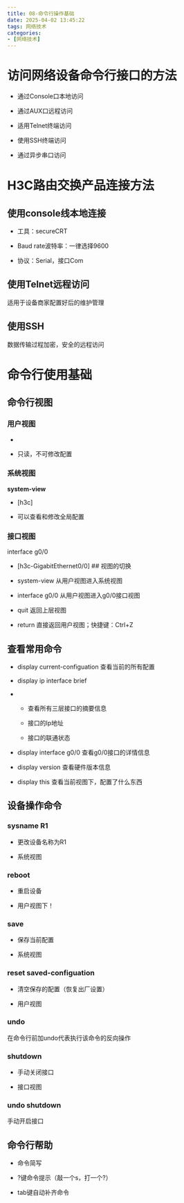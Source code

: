 ```yaml
---
title: 08-命令行操作基础
date: 2025-04-02 13:45:22
tags: 网络技术
categories: 
- [网络技术]
---
```


# 访问网络设备命令行接口的方法
<!-- more -->
- 通过Console口本地访问

- 通过AUX口远程访问

- 适用Telnet终端访问

- 使用SSH终端访问

- 通过异步串口访问

# H3C路由交换产品连接方法

## 使用console线本地连接

- 工具：secureCRT

- Baud rate波特率：一律选择9600

- 协议：Serial，接口Com

## 使用Telnet远程访问

适用于设备商家配置好后的维护管理

## 使用SSH

数据传输过程加密，安全的远程访问

# 命令行使用基础

## 命令行视图

### 用户视图

- <h3c>

- 只读，不可修改配置

### 系统视图

**system-view**

- [h3c]

- 可以查看和修改全局配置

### 接口视图

interface g0/0

- [h3c-GigabitEthernet0/0] ## 视图的切换

- system-view 从用户视图进入系统视图

- interface g0/0 从用户视图进入g0/0接口视图

- quit 返回上层视图

- return 直接返回用户视图；快捷键：Ctrl+Z

## 查看常用命令

- display current-configuation 查看当前的所有配置

- display ip interface brief

- - 查看所有三层接口的摘要信息
  
  - 接口的Ip地址
  
  - 接口的联通状态

- display interface g0/0 查看g0/0接口的详情信息

- display version 查看硬件版本信息

- display this  查看当前视图下，配置了什么东西

## 设备操作命令

### sysname R1

- 更改设备名称为R1

- 系统视图

### reboot

- 重启设备

- 用户视图下！

### save

- 保存当前配置

- 系统视图

### reset saved-configuation

- 清空保存的配置（恢复出厂设置）

- 用户视图

### undo

在命令行前加undo代表执行该命令的反向操作

### shutdown

- 手动关闭接口

- 接口视图

### undo shutdown

手动开启接口

## 命令行帮助

- 命令简写

- ?键命令提示（敲一个s，打一个?）

- tab键自动补齐命令
